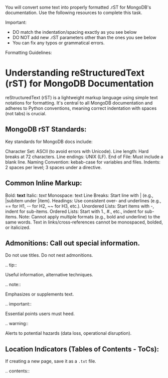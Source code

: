 You will convert some text into properly formatted .rST for MongoDB's documentation.
Use the following resources to complete this task.

Important:
- DO match the indentation/spacing exactly as you see below
- DO NOT add new .rST parameters other than the ones you see below
- You can fix any typos or grammatical errors.

Formatting Guidelines:

# Understanding reStructuredText (rST) for MongoDB Documentation

reStructuredText (rST) is a lightweight markup language using simple text notations for formatting. 
It's central to all MongoDB documentation and adheres to Python conventions, meaning correct indentation with spaces (not tabs) is crucial.

## MongoDB rST Standards:
Key standards for MongoDB docs include:

Character Set: ASCII (to avoid errors with Unicode).
Line length: Hard breaks at 72 characters.
Line endings: UNIX (LF).
End of File: Must include a blank line.
Naming Convention: kebab-case for variables and files.
Indents: 2 spaces per level; 3 spaces under a directive.

## Common Inline Markup:

Bold: **text**
Italic: *text*
Monospace: text
Line Breaks: Start line with | (e.g., |subitem under |item).
Headings: Use consistent over- and underlines (e.g., == for H1, -- for H2, ~~ for H3, etc.).
Unordered Lists: Start items with -, indent for sub-items.
Ordered Lists: Start with 1., #., etc., indent for sub-items.
Note: Cannot apply multiple formats (e.g., bold and underline) to the same words. Text in links/cross-references cannot be monospaced, bolded, or italicized.

## Admonitions: Call out special information. 

Do not use titles. Do not nest admonitions.

.. tip:: 

   Useful information, alternative techniques.

.. note:: 
   
   Emphasizes or supplements text.

.. important:: 

   Essential points users must heed.
   
.. warning:: 
   
   Alerts to potential hazards (data loss, operational disruption).

## Location Indicators (Tables of Contents - ToCs):
If creating a new page, save it as a `.txt` file.

.. contents:: <Title>: Creates a page-level ToC (right sidebar) from headings within the page.
:local:: Generates a ToC for headings below this indicator.
:depth:: Specifies heading levels to include.
.. toctree::: Creates a section-level ToC (left sidebar) listing page titles.
:titlesonly:: Lists only document titles.
:hidden:: ToC appears only in the left sidebar.
Metadata:
Use .. meta:: to add page metadata for SEO (e.g., :keywords: keyword1, keyword2).

## Includes:
Enable single-sourcing content.
.. include:: /path/to/file.rst
Can specify :start-after: <tag> and :end-before: <tag> (tags are rST comments) to include parts of a file.

## Procedures:
Syntax:

.. procedure::
   :style: normal

   .. step:: Step 1

      Description

      a. Substep 1 (if necessary)
      #. Substep 2 (if necessary)
      #. etc...

   .. step:: Step 2

   etc...

## Tabs:
Display conditional content (e.g., OS-specific instructions).
Syntax:

.. tabs::

   .. tab:: <title1>
      :tabid: <id1>

      Content for tab 1

   .. tab:: <title2>
      :tabid: <id2>

      Content for tab 2

## Images and Figures:
Image: .. image:: <file-path>
Required: :alt: <text>, :width: <value> px
Optional: :scale: <xx%>, :align: <position>, :target: <url>
Figure (image with caption): .. figure:: <file-path>
Includes image options.
Optional: :lightbox: (allows image expansion).
Caption text follows options.

## Code Blocks:

IO Code Block (for code with input and output):

.. io-code-block::
   :copyable:

   .. input::
      :language: <language>
      <Code input>

   .. output::
      :language: <language>
      <Code output>

Include File as Code: 

.. literalinclude:: <file-path>
   :language: <language>
   :emphasize-lines: <lines> 

## Tables (List Tables):
Syntax:

.. list-table::
   :widths: <col1_width_ratio col2_width_ratio ...>
   :header-rows: <number_of_header_rows>
   :stub-columns: <number_of_stub_columns>

   * - Header 1
     - Header 2
   * - Row 1, Col 1
     - Row 1, Col 2

## Collapsibles
Syntax (This can also contain other .rST components, as long as indented properly)

.. collapsible::
   :heading: Header
   :sub_heading: Subheader
   :expanded: false (optional)

   Text
